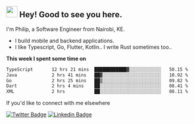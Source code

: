 <h2><img src="https://slackmojis.com/emojis/3643-cool-doge/download" width="30"/> Hey! Good to see you here.</h2>

<p>I'm Philip, a Software Engineer from Nairobi, KE. 

- I build mobile and backend applications.
- I like Typescript, Go, Flutter, Kotlin.. I write Rust sometimes too..</p>

**This week I spent some time on**
<!--START_SECTION:waka-->

```txt
TypeScript       12 hrs 21 mins  ████████████▓░░░░░░░░░░░░   50.15 %
Java             2 hrs 41 mins   ██▓░░░░░░░░░░░░░░░░░░░░░░   10.92 %
Go               2 hrs 25 mins   ██▒░░░░░░░░░░░░░░░░░░░░░░   09.82 %
Dart             2 hrs 4 mins    ██░░░░░░░░░░░░░░░░░░░░░░░   08.41 %
XML              2 hrs           ██░░░░░░░░░░░░░░░░░░░░░░░   08.11 %
```

<!--END_SECTION:waka-->

If you'd like to connect with me elsewhere

[![Twitter Badge](https://img.shields.io/badge/-Twitter-1ca0f1?style=flat-square&labelColor=1ca0f1&logo=twitter&logoColor=white&link=https://twitter.com/_diogorodrigues)](https://twitter.com/kimathiphil)  [![Linkedin Badge](https://img.shields.io/badge/-LinkedIn-blue?style=flat-square&logo=Linkedin&logoColor=white&link=https://www.linkedin.com/in/philip-kimathi-2604a9114/)](https://www.linkedin.com/in/philip-kimathi-2604a9114/)
